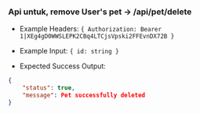 ### Api untuk, remove User's pet -> /api/pet/delete

- Example Headers: `{ Authorization: Bearer 1|XEg4gD0WWSLEPK2CBq4LTCjsVpski2FFEvnDX72B }`

- Example Input: `{ id: string }`

- Expected Success Output: 

```json
{
    "status": true,
    "message": Pet successfully deleted
}
```